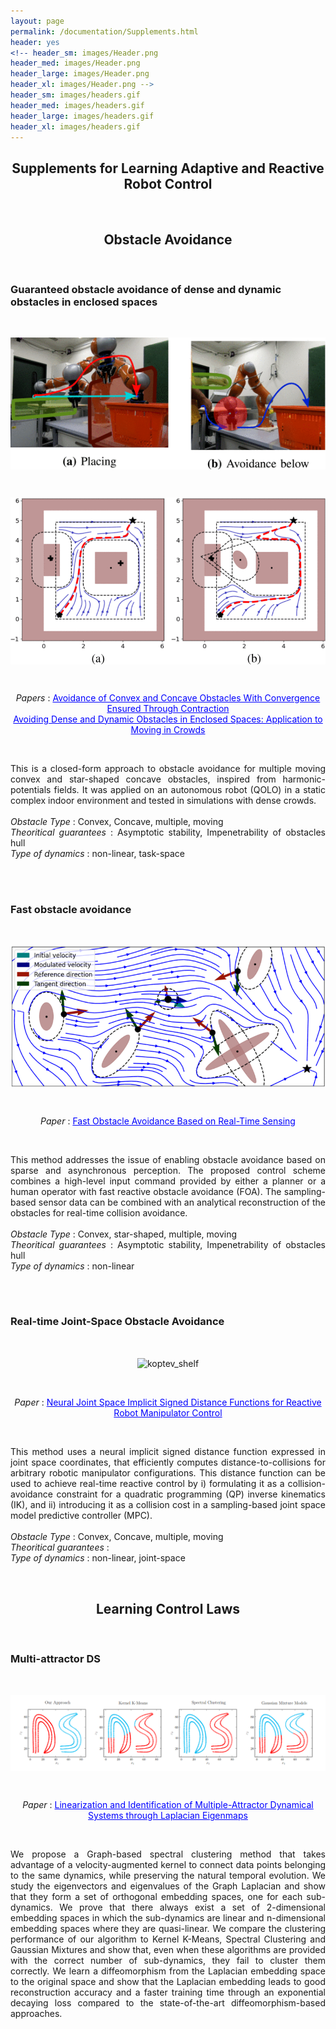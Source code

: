 ```yaml
---
layout: page
permalink: /documentation/Supplements.html
header: yes
<!-- header_sm: images/Header.png
header_med: images/Header.png
header_large: images/Header.png
header_xl: images/Header.png -->
header_sm: images/headers.gif
header_med: images/headers.gif
header_large: images/headers.gif
header_xl: images/headers.gif
--- 
```


<section class="small-12 large-8 columns page-content">

<h1 align="center"><strong>Supplements for Learning Adaptive and Reactive Robot Control</strong></h1>

<br>
<h2 align="center"><strong>Obstacle Avoidance</strong></h2>
<br>

<h3 align="left"><strong>Guaranteed obstacle avoidance of dense and dynamic obstacles in enclosed spaces</strong></h3>
<!-- <h3 align="left"><strong>Exact obstacle avoidance in complex and dynamic environments </strong></h3> -->
<br>
<!-- LUKAS -->

<p align="center"> <img src="../images/lukas_2019.gif" alt="lukas 2019" style="vertical-align: middle;"/> </p>
<br>
<p align="center"> <img src="../images/lukas_2019_bis.gif" alt="lukas 2022" style="width: 550px; vertical-align: middle;"/> </p>
<br>

<p align="center">  <i> Papers </i> : <a href="https://ieeexplore.ieee.org/abstract/document/8616899" style="color: blue;">Avoidance of Convex and Concave Obstacles With Convergence Ensured Through Contraction</a> <br>
<a href="https://ieeexplore.ieee.org/abstract/document/9765824" style="color: blue;">Avoiding Dense and Dynamic Obstacles in Enclosed Spaces: Application to Moving in Crowds</a>
</p>

<!-- <p align="center">  Thesis : <a href="https://infoscience.epfl.ch/entities/publication/cae72e10-7b57-4e2b-a34a-423ff2eb162d" style="color: blue;">Exact Obstacle Avoidance for Robots in Complex and Dynamic Environments Using Local Modulation</a> <br>
     -->
<!-- <p align="center">  Papers : <a href="https://ieeexplore.ieee.org/abstract/document/8616899" style="color: blue;">Avoidance of Convex and Concave Obstacles With Convergence Ensured Through Contraction</a> <br>
<a href="https://ieeexplore.ieee.org/abstract/document/9765824" style="color: blue;">Avoiding Dense and Dynamic Obstacles in Enclosed Spaces: Application to Moving in Crowds</a> <br>
<a href="https://ieeexplore.ieee.org/abstract/document/9999335" style="color: blue;">Fast Obstacle Avoidance Based on Real-Time Sensing</a>
</p> -->

<br>
<p align="justify"> This is a closed-form approach to obstacle avoidance for multiple moving convex and star-shaped concave obstacles, inspired from harmonic-potentials fields. It was applied on an autonomous robot (QOLO) in a static complex indoor environment and tested in simulations with dense crowds. <br>
<br>
<i>Obstacle Type </i> : Convex, Concave, multiple, moving  <br>
<i>Theoritical guarantees</i>  : Asymptotic stability, Impenetrability of obstacles hull <br>
<i>Type of dynamics</i>  : non-linear, task-space <br>
</p>

<br>
<br>
<!-- <h3 align="left"><strong>Guaranteed avoidance of convex and concave obstacles </strong></h3> -->
<h3 align="left"><strong>Fast obstacle avoidance</strong></h3>
<br>
<!-- LUKAS -->
<p align="center"> <img src="../images/lukas_2022.gif" alt="lukas 2022" style="width: 600px; vertical-align: middle;"/> </p>
<br>

<p align="center">  <i> Paper</i>  : <a href="https://ieeexplore.ieee.org/abstract/document/9999335" style="color: blue;">Fast Obstacle Avoidance Based on Real-Time Sensing</a>
</p>

<br>
<p align="justify"> This method addresses the issue of enabling obstacle avoidance based on sparse and asynchronous perception. The proposed control scheme combines a high-level input command provided by either a planner or a human operator with fast reactive obstacle avoidance (FOA). The sampling-based sensor data can be combined with an analytical reconstruction of the obstacles for real-time collision avoidance.  <br>
<br>
<i>Obstacle Type</i>  : Convex, star-shaped, multiple, moving  <br>
<i>Theoritical guarantees</i>  : Asymptotic stability, Impenetrability of obstacles hull <br>
<i>Type of dynamics</i>  : non-linear<br>
</p>


<br><br>

<h3 align="left"><strong>Real-time Joint-Space Obstacle Avoidance</strong></h3>
<br>
<!-- KOPTEV -->

<p align="center"> <img src="https://github.com/epfl-lasa/OptimalModulationDS/assets/22716499/c09470f3-6adf-421c-b704-d316392e73fd" alt="koptev_shelf" style="vertical-align: middle;"/> </p>
<!-- <p align="center">  <img src="../images/koptev_avoidance.jpeg" alt="Koptev avoidance" style="vertical-align: middle;"/> </p> -->
<br>
    
<p align="center">  <i> Paper</i>  : <a href="https://ieeexplore.ieee.org/abstract/document/9976191" style="color: blue;">Neural Joint Space Implicit Signed Distance Functions for Reactive Robot Manipulator Control</a> </p>
<br>
<p align="justify"> This method uses a neural implicit signed distance function expressed in joint space coordinates, that efficiently computes distance-to-collisions for arbitrary robotic manipulator configurations. This distance function can be used to achieve real-time reactive control by i) formulating it as a collision-avoidance constraint for a quadratic programming (QP) inverse kinematics (IK), and ii) introducing it as a collision cost in a sampling-based joint space model predictive controller (MPC). <br>
<br>
<i>Obstacle Type</i>  : Convex, Concave, multiple, moving <br>
<i>Theoritical guarantees</i>  : <br>
<i>Type of dynamics</i>  : non-linear, joint-space <br>

</p>


<br>
<h2 align="center"><strong>Learning Control Laws</strong></h2>
<br>


<h3 align="left"><strong>Multi-attractor DS</strong></h3>
<br>
<!-- BERNARDO -->
<p align="center">  <img src="../images/bernardo_multi_att_ds.png" alt="Koptev avoidance" style="vertical-align: middle;"/> </p>
<br>
    
<p align="center">  <i> Paper</i>  : <a href="https://www.jmlr.org/papers/v23/20-1405.html" style="color: blue;">Linearization and Identification of Multiple-Attractor Dynamical Systems through Laplacian Eigenmaps</a> </p>
<br>
<p align="justify"> We propose a Graph-based spectral clustering method that takes advantage of a velocity-augmented kernel to connect data points belonging to the same dynamics, while preserving the natural temporal evolution. We study the eigenvectors and eigenvalues of the Graph Laplacian and show that they form a set of orthogonal embedding spaces, one for each sub-dynamics. We prove that there always exist a set of 2-dimensional embedding spaces in which the sub-dynamics are linear and n-dimensional embedding spaces where they are quasi-linear. We compare the clustering performance of our algorithm to Kernel K-Means, Spectral Clustering and Gaussian Mixtures and show that, even when these algorithms are provided with the correct number of sub-dynamics, they fail to cluster them correctly. We learn a diffeomorphism from the Laplacian embedding space to the original space and show that the Laplacian embedding leads to good reconstruction accuracy and a faster training time through an exponential decaying loss compared to the state-of-the-art diffeomorphism-based approaches.  <br>
<br>
<!-- <i>Obstacle Type</i>  : Convex, Concave, multiple, moving <br>
<i>Theoritical guarantees</i>  : <br>
<i>Type of dynamics</i>  : non-linear, joint-space <br> -->

</p>